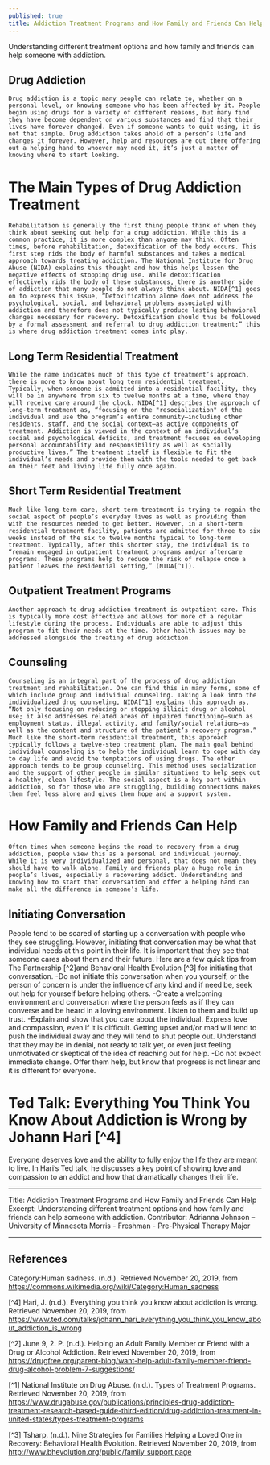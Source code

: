 ```yaml
---
published: true
title: Addiction Treatment Programs and How Family and Friends Can Help
---
```

Understanding different treatment options and how family and friends can help someone with addiction.

## Drug Addiction
	Drug addiction is a topic many people can relate to, whether on a personal level, or knowing someone who has been affected by it. People begin using drugs for a variety of different reasons, but many find they have become dependent on various substances and find that their lives have forever changed. Even if someone wants to quit using, it is not that simple. Drug addiction takes ahold of a person’s life and changes it forever. However, help and resources are out there offering out a helping hand to whoever may need it, it’s just a matter of knowing where to start looking.

# The Main Types of Drug Addiction Treatment
	Rehabilitation is generally the first thing people think of when they think about seeking out help for a drug addiction. While this is a common practice, it is more complex than anyone may think. Often times, before rehabilitation, detoxification of the body occurs. This first step rids the body of harmful substances and takes a medical approach towards treating addiction. The National Institute for Drug Abuse (NIDA) explains this thought and how this helps lessen the negative effects of stopping drug use. While detoxification effectively rids the body of these substances, there is another side of addiction that many people do not always think about. NIDA[^1] goes on to express this issue, “Detoxification alone does not address the psychological, social, and behavioral problems associated with addiction and therefore does not typically produce lasting behavioral changes necessary for recovery. Detoxification should thus be followed by a formal assessment and referral to drug addiction treatment;” this is where drug addiction treatment comes into play.
## Long Term Residential Treatment
	While the name indicates much of this type of treatment’s approach, there is more to know about long term residential treatment. Typically, when someone is admitted into a residential facility, they will be in anywhere from six to twelve months at a time, where they will receive care around the clock. NIDA[^1] describes the approach of long-term treatment as, “focusing on the "resocialization" of the individual and use the program’s entire community—including other residents, staff, and the social context—as active components of treatment. Addiction is viewed in the context of an individual’s social and psychological deficits, and treatment focuses on developing personal accountability and responsibility as well as socially productive lives.” The treatment itself is flexible to fit the individual’s needs and provide them with the tools needed to get back on their feet and living life fully once again.
## Short Term Residential Treatment
	Much like long-term care, short-term treatment is trying to regain the social aspect of people’s everyday lives as well as providing them with the resources needed to get better. However, in a short-term residential treatment facility, patients are admitted for three to six weeks instead of the six to twelve months typical to long-term treatment. Typically, after this shorter stay, the individual is to “remain engaged in outpatient treatment programs and/or aftercare programs. These programs help to reduce the risk of relapse once a patient leaves the residential setting,” (NIDA[^1]). 
## Outpatient Treatment Programs
	Another approach to drug addiction treatment is outpatient care. This is typically more cost effective and allows for more of a regular lifestyle during the process. Individuals are able to adjust this program to fit their needs at the time. Other health issues may be addressed alongside the treating of drug addiction.
## Counseling
	Counseling is an integral part of the process of drug addiction treatment and rehabilitation. One can find this in many forms, some of which include group and individual counseling. Taking a look into the individualized drug counseling, NIDA[^1] explains this approach as, “Not only focusing on reducing or stopping illicit drug or alcohol use; it also addresses related areas of impaired functioning—such as employment status, illegal activity, and family/social relations—as well as the content and structure of the patient’s recovery program.” Much like the short-term residential treatment, this approach typically follows a twelve-step treatment plan. The main goal behind individual counseling is to help the individual learn to cope with day to day life and avoid the temptations of using drugs. The other approach tends to be group counseling. This method uses socialization and the support of other people in similar situations to help seek out a healthy, clean lifestyle. The social aspect is a key part within addiction, so for those who are struggling, building connections makes them feel less alone and gives them hope and a support system.

# How Family and Friends Can Help 
	Often times when someone begins the road to recovery from a drug addiction, people view this as a personal and individual journey. While it is very individualized and personal, that does not mean they should have to walk alone. Family and friends play a huge role in people’s lives, especially a recovering addict. Understanding and knowing how to start that conversation and offer a helping hand can make all the difference in someone’s life.
## Initiating Conversation
People tend to be scared of starting up a conversation with people who they see struggling. However, initiating that conversation may be what that individual needs at this point in their life. It is important that they see that someone cares about them and their future. Here are a few quick tips from The Partnership [^2]and Behavioral Health Evolution [^3] for initiating that conversation.
-Do not initiate this conversation when you yourself, or the person of concern is under the influence of any kind and if need be, seek out help for yourself before helping others.
-Create a welcoming environment and conversation where the person feels as if they can converse and be heard in a loving environment. Listen to them and build up trust.
-Explain and show that you care about the individual. Express love and compassion, even if it is difficult. Getting upset and/or mad will tend to push the individual away and they will tend to shut people out. Understand that they may be in denial, not ready to talk yet, or even just feeling unmotivated or skeptical of the idea of reaching out for help.
-Do not expect immediate change. Offer them help, but know that progress is not linear and it is different for everyone.
# Ted Talk: Everything You Think You Know About Addiction is Wrong by Johann Hari [^4]

Everyone deserves love and the ability to fully enjoy the life they are meant to live. In Hari’s Ted talk, he discusses a key point of showing love and compassion to an addict and how that dramatically changes their life.

---
Title: Addiction Treatment Programs and How Family and Friends Can Help
Excerpt: Understanding different treatment options and how family and friends can help someone with addiction.
Contributor: Adrianna Johnson – University of Minnesota Morris - Freshman - Pre-Physical Therapy Major

---



## References

Category:Human sadness. (n.d.). Retrieved November 20, 2019, from https://commons.wikimedia.org/wiki/Category:Human_sadness 

[^4] Hari, J. (n.d.). Everything you think you know about addiction is wrong. Retrieved November 20, 2019, from https://www.ted.com/talks/johann_hari_everything_you_think_you_know_about_addiction_is_wrong 

[^2] June 9, 2. P. (n.d.). Helping an Adult Family Member or Friend with a Drug or Alcohol Addiction. Retrieved November 20, 2019, from https://drugfree.org/parent-blog/want-help-adult-family-member-friend-drug-alcohol-problem-7-suggestions/ 

[^1] National Institute on Drug Abuse. (n.d.). Types of Treatment Programs. Retrieved November 20, 2019, from https://www.drugabuse.gov/publications/principles-drug-addiction-treatment-research-based-guide-third-edition/drug-addiction-treatment-in-united-states/types-treatment-programs 

[^3] Tsharp. (n.d.). Nine Strategies for Families Helping a Loved One in Recovery: Behavioral Health Evolution. Retrieved November 20, 2019, from http://www.bhevolution.org/public/family_support.page
